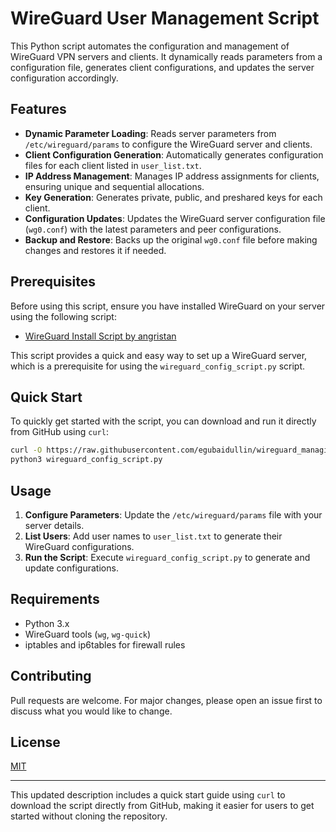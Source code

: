 # WireGuard User Management Script

This Python script automates the configuration and management of WireGuard VPN servers and clients. It dynamically reads parameters from a configuration file, generates client configurations, and updates the server configuration accordingly.

## Features

- **Dynamic Parameter Loading**: Reads server parameters from `/etc/wireguard/params` to configure the WireGuard server and clients.
- **Client Configuration Generation**: Automatically generates configuration files for each client listed in `user_list.txt`.
- **IP Address Management**: Manages IP address assignments for clients, ensuring unique and sequential allocations.
- **Key Generation**: Generates private, public, and preshared keys for each client.
- **Configuration Updates**: Updates the WireGuard server configuration file (`wg0.conf`) with the latest parameters and peer configurations.
- **Backup and Restore**: Backs up the original `wg0.conf` file before making changes and restores it if needed.

## Prerequisites

Before using this script, ensure you have installed WireGuard on your server using the following script:

- [WireGuard Install Script by angristan](https://github.com/angristan/wireguard-install)

This script provides a quick and easy way to set up a WireGuard server, which is a prerequisite for using the `wireguard_config_script.py` script.

## Quick Start

To quickly get started with the script, you can download and run it directly from GitHub using `curl`:

```bash
curl -O https://raw.githubusercontent.com/egubaidullin/wireguard_managing/main/wireguard_config_script.py
python3 wireguard_config_script.py
```

## Usage

1. **Configure Parameters**: Update the `/etc/wireguard/params` file with your server details.
2. **List Users**: Add user names to `user_list.txt` to generate their WireGuard configurations.
3. **Run the Script**: Execute `wireguard_config_script.py` to generate and update configurations.

## Requirements

- Python 3.x
- WireGuard tools (`wg`, `wg-quick`)
- iptables and ip6tables for firewall rules

## Contributing

Pull requests are welcome. For major changes, please open an issue first to discuss what you would like to change.

## License

[MIT](https://choosealicense.com/licenses/mit/)

---

This updated description includes a quick start guide using `curl` to download the script directly from GitHub, making it easier for users to get started without cloning the repository.
